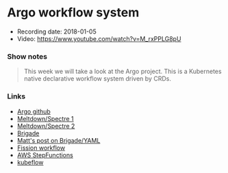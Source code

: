 # Argo workflow system

- Recording date: 2018-01-05
- Video: https://www.youtube.com/watch?v=M_rxPPLG8pU

### Show notes

> This week we will take a look at the Argo project.  This is a Kubernetes native declarative workflow system driven by CRDs.

### Links

 - [Argo github](https://github.com/argoproj/argo)
 - [Meltdown/Spectre 1](https://meltdownattack.com)
 - [Meltdown/Spectre 2](https://googleprojectzero.blogspot.se)
 - [Brigade](https://github.com/azure/brigade)
 - [Matt's post on Brigade/YAML](http://technosophos.com/2018/01/04/why-brigade-doesn-t-do-yaml.html)
 - [Fission workflow](http://fission.io/workflows/)
 - [AWS StepFunctions](https://aws.amazon.com/step-functions/)
 - [kubeflow](https://github.com/google/kubeflow)
